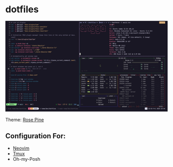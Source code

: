 # dotfiles
![Project preview](./preview.jpg)

Theme: [Rose Pine](https://github.com/rose-pine)

## Configuration For: 
- [Neovim](https://github.com/neovim/neovim) 
- [Tmux](https://github.com/tmux/tmux)
- Oh-my-Posh
